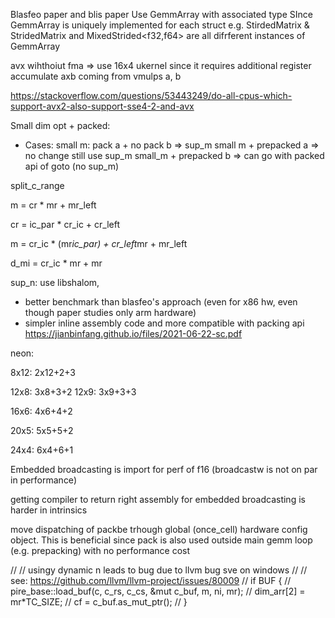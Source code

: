 Blasfeo paper and blis paper
Use GemmArray with associated type
SInce GemmArray is uniquely implemented for each struct
e.g. 
StirdedMatrix<f32> & StridedMatrix<f64> and MixedStrided<f32,f64> are all difrferent instances of GemmArray


avx wihthoiut fma => use 16x4 ukernel since it requires additional register accumulate axb coming from vmulps a, b

https://stackoverflow.com/questions/53443249/do-all-cpus-which-support-avx2-also-support-sse4-2-and-avx



Small dim opt + packed:

- Cases:
small m: pack a + no pack b => sup_m
small m + prepacked a => no change still use sup_m
small_m + prepacked b => can go with packed api of goto (no sup_m)


split_c_range

m = cr * mr + mr_left

cr = ic_par * cr_ic + cr_left

m = cr_ic * (mr*ic_par) + cr_left*mr + mr_left


d_mi = cr_ic * mr + mr


sup_n: use libshalom, 
- better benchmark than blasfeo's approach (even for x86 hw, even though paper studies only arm hardware)
- simpler inline assembly code and more compatible with packing api
https://jianbinfang.github.io/files/2021-06-22-sc.pdf


neon:

8x12:
2x12+2+3

12x8:
3x8+3+2
12x9:
3x9+3+3

16x6:
4x6+4+2

20x5:
5x5+5+2

24x4:
6x4+6+1









Embedded broadcasting is import for perf of f16 (broadcastw is not on par in performance)

getting compiler to return right assembly for embedded broadcasting is harder in intrinsics


move dispatching of packbe trhough global (once_cell) hardware config object.
This is beneficial since pack is also used outside main gemm loop (e.g. prepacking)  with no performance cost



// // usingy dynamic n leads to bug due to llvm bug sve on windows
// // see: https://github.com/llvm/llvm-project/issues/80009
// if BUF {
//     pire_base::load_buf(c, c_rs, c_cs, &mut c_buf, m, ni, mr);
//     dim_arr[2] = mr*TC_SIZE;
//     cf = c_buf.as_mut_ptr();
// }